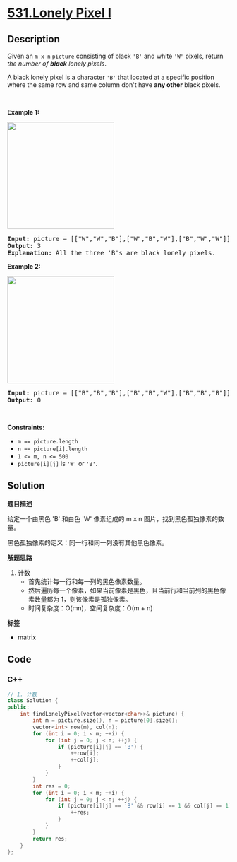 # [531.Lonely Pixel I](https://leetcode.com/problems/lonely-pixel-i/description/)

## Description

<p>Given an <code>m x n</code> <code>picture</code> consisting of black <code>&#39;B&#39;</code> and white <code>&#39;W&#39;</code> pixels, return <em>the number of <b>black</b> lonely pixels</em>.</p>

<p>A black lonely pixel is a character <code>&#39;B&#39;</code> that located at a specific position where the same row and same column don&#39;t have <strong>any other</strong> black pixels.</p>

<p>&nbsp;</p>
<p><strong class="example">Example 1:</strong></p>
<img alt="" src="https://fastly.jsdelivr.net/gh/doocs/leetcode@main/solution/0500-0599/0531.Lonely%20Pixel%20I/images/pixel1.jpg" style="width: 242px; height: 242px;" />
<pre>
<strong>Input:</strong> picture = [[&quot;W&quot;,&quot;W&quot;,&quot;B&quot;],[&quot;W&quot;,&quot;B&quot;,&quot;W&quot;],[&quot;B&quot;,&quot;W&quot;,&quot;W&quot;]]
<strong>Output:</strong> 3
<strong>Explanation:</strong> All the three &#39;B&#39;s are black lonely pixels.
</pre>

<p><strong class="example">Example 2:</strong></p>
<img alt="" src="https://fastly.jsdelivr.net/gh/doocs/leetcode@main/solution/0500-0599/0531.Lonely%20Pixel%20I/images/pixel2.jpg" style="width: 242px; height: 242px;" />
<pre>
<strong>Input:</strong> picture = [[&quot;B&quot;,&quot;B&quot;,&quot;B&quot;],[&quot;B&quot;,&quot;B&quot;,&quot;W&quot;],[&quot;B&quot;,&quot;B&quot;,&quot;B&quot;]]
<strong>Output:</strong> 0
</pre>

<p>&nbsp;</p>
<p><strong>Constraints:</strong></p>

<ul>
  <li><code>m ==&nbsp;picture.length</code></li>
  <li><code>n ==&nbsp;picture[i].length</code></li>
  <li><code>1 &lt;= m, n &lt;= 500</code></li>
  <li><code>picture[i][j]</code> is <code>&#39;W&#39;</code> or <code>&#39;B&#39;</code>.</li>
</ul>

## Solution

**题目描述**

给定一个由黑色 'B' 和白色 'W' 像素组成的 m x n 图片，找到黑色孤独像素的数量。

黑色孤独像素的定义：同一行和同一列没有其他黑色像素。

**解题思路**

1. 计数
   - 首先统计每一行和每一列的黑色像素数量。
   - 然后遍历每一个像素，如果当前像素是黑色，且当前行和当前列的黑色像素数量都为 1，则该像素是孤独像素。
   - 时间复杂度：O(mn)，空间复杂度：O(m + n)

**标签**

- matrix

<!-- code start -->
## Code

### C++

```cpp
// 1. 计数
class Solution {
public:
    int findLonelyPixel(vector<vector<char>>& picture) {
        int m = picture.size(), n = picture[0].size();
        vector<int> row(m), col(n);
        for (int i = 0; i < m; ++i) {
            for (int j = 0; j < n; ++j) {
                if (picture[i][j] == 'B') {
                    ++row[i];
                    ++col[j];
                }
            }
        }
        int res = 0;
        for (int i = 0; i < m; ++i) {
            for (int j = 0; j < n; ++j) {
                if (picture[i][j] == 'B' && row[i] == 1 && col[j] == 1) {
                    ++res;
                }
            }
        }
        return res;
    }
};
```

<!-- code end -->
